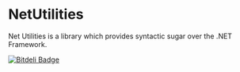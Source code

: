 NetUtilities
============

Net Utilities is a library which provides syntactic sugar over the .NET Framework.


[![Bitdeli Badge](https://d2weczhvl823v0.cloudfront.net/AydinAdn/netutilities/trend.png)](https://bitdeli.com/free "Bitdeli Badge")

